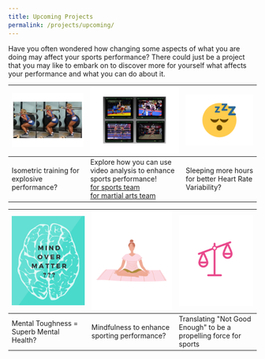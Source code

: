 ```yaml
---
title: Upcoming Projects
permalink: /projects/upcoming/
---
```

Have you often wondered how changing some aspects of what you are doing may affect your sports performance? There could just be a project that you may like to embark on to discover more for yourself what affects your performance and what you can do about it.

<style>
.tablelines table, .tablelines td, .tablelines th {
    border: 1px solid black; padding:10px;
    }
</style>

| ![Isometric Training for Explosive Performance](/images/projects-images/JC%20Sqauts.png) | ![Video Analysis for Sports Performance](/images/projects-images/EC%20Video%20Anaysis.png) | ![Does sleep quantity affect Heart Rate Variability?](/images/projects-images/SH%20Sleep.png) |
| -------- | -------- | -------- |
| Isometric training for explosive performance? [](/files/projects-synopsis/upcoming-projects/GL%20Isometrics%20Squats%20and%20Vertical%20Jump%20Performance.pdf) | Explore how you can use video analysis to enhance sports performance! <br/> [for sports team](/files/projects-synopsis/upcoming-projects/GL%20Video%20Analysis%20for%20sports%20performance.pdf) <br/> [for martial arts team](/files/projects-synopsis/upcoming-projects/GL%20Improving%20martial%20arts%20performance%20using%20video%20analysis.pdf) | Sleeping more hours for better Heart Rate Variability? [](/files/projects-synopsis/upcoming-projects/GL%20HRV%20and%20Sleep.pdf) |

|![Mental Toughness vs Mental Health](/images/projects-images/SH%20mind%20over%20matter.png) | ![Mindfulness for Sports Performance](/images/projects-images/SH%20mindfulness.png) | !["Not Good Enough" - a motivation in sports performance](/images/projects-images/SH%20Tipping%20Scale.png) |
| -------- | -------- | -------- |
| Mental Toughness = Superb Mental Health? [](/files/projects-synopsis/upcoming-projects/GL%20Mental%20Health%20Youth%20Athlete.pdf) | Mindfulness to enhance sporting performance? [](/files/projects-synopsis/upcoming-projects/GL%20Mindfulness%20in%20Sports%20Performance.pdf) | Translating "Not Good Enough" to be a propelling force for sports [](/files/projects-synopsis/upcoming-projects/GL%20on%20being%20Good%20Enough.pdf) |
